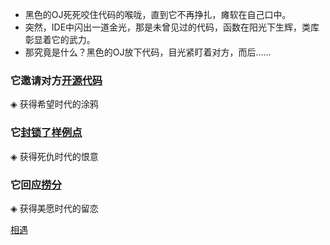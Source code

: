 - 黑色的OJ死死咬住代码的喉咙，直到它不再挣扎，瘫软在自己口中。
- 突然，IDE中闪出一道金光，那是未曾见过的代码，函数在阳光下生辉，类库彰显着它的武力。
- 那究竟是什么？黑色的OJ放下代码，目光紧盯着对方，而后……

### 它邀请对方[开源代码]()
◈ 获得希望时代的涂鸦
### 它[封锁了样例点]()
◈ 获得死仇时代的恨意
### 它回应[捞分]()
◈ 获得美愿时代的留恋

[相遇](https://github.com/maple2143/Hello-CS/blob/main/GMyhf%E7%9A%84%E6%97%A0%E7%BB%88%E5%A5%87%E8%AF%AD/%E4%B8%8D%E6%9C%9F%E8%80%8C%E9%81%87/%E7%9B%B8%E9%81%87.png)
